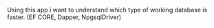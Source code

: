 Using this app i want to understand which type of working database is faster.
(EF CORE, Dapper, NpgsqlDriver)
